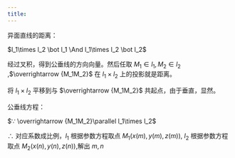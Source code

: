 ```yaml
---
title:
---
```


异面直线的距离：

$l_1\times l_2 \bot l_1 \And l_1\times l_2 \bot l_2$

经过叉积，得到公垂线的方向向量。然后任取 $M_1∈ l_1,M_2∈ l_2$ ,$\overrightarrow {M_1M_2}$ 在 $l_1\times l_2$ 上的投影就是距离。

将 $l_1\times l_2$ 平移到与 $\overrightarrow {M_1M_2}$ 共起点，由于垂直，显然。

公垂线方程：

$∵ \overrightarrow {M_1M_2}\parallel l_1\times l_2$

$∴$ 对应系数成比例，$l_1$ 根据参数方程取点 $M_1(x(m),y(m),z(m))$,
$l_2$ 根据参数方程取点 $M_2(x(n),y(n),z(n))$,解出 $m,n$
